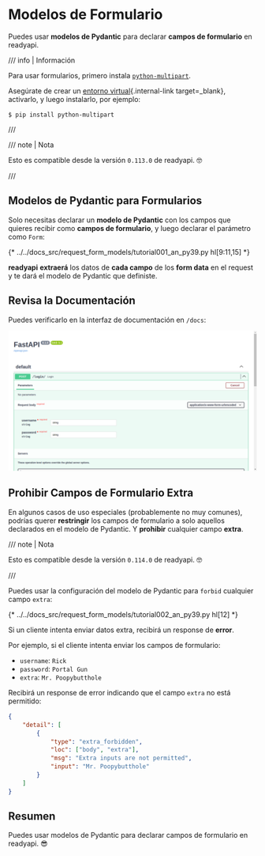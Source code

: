 # Modelos de Formulario

Puedes usar **modelos de Pydantic** para declarar **campos de formulario** en readyapi.

/// info | Información

Para usar formularios, primero instala <a href="https://github.com/Kludex/python-multipart" class="external-link" target="_blank">`python-multipart`</a>.

Asegúrate de crear un [entorno virtual](../virtual-environments.md){.internal-link target=_blank}, activarlo, y luego instalarlo, por ejemplo:

```console
$ pip install python-multipart
```

///

/// note | Nota

Esto es compatible desde la versión `0.113.0` de readyapi. 🤓

///

## Modelos de Pydantic para Formularios

Solo necesitas declarar un **modelo de Pydantic** con los campos que quieres recibir como **campos de formulario**, y luego declarar el parámetro como `Form`:

{* ../../docs_src/request_form_models/tutorial001_an_py39.py hl[9:11,15] *}

**readyapi** **extraerá** los datos de **cada campo** de los **form data** en el request y te dará el modelo de Pydantic que definiste.

## Revisa la Documentación

Puedes verificarlo en la interfaz de documentación en `/docs`:

<div class="screenshot">
<img src="/img/tutorial/request-form-models/image01.png">
</div>

## Prohibir Campos de Formulario Extra

En algunos casos de uso especiales (probablemente no muy comunes), podrías querer **restringir** los campos de formulario a solo aquellos declarados en el modelo de Pydantic. Y **prohibir** cualquier campo **extra**.

/// note | Nota

Esto es compatible desde la versión `0.114.0` de readyapi. 🤓

///

Puedes usar la configuración del modelo de Pydantic para `forbid` cualquier campo `extra`:

{* ../../docs_src/request_form_models/tutorial002_an_py39.py hl[12] *}

Si un cliente intenta enviar datos extra, recibirá un response de **error**.

Por ejemplo, si el cliente intenta enviar los campos de formulario:

* `username`: `Rick`
* `password`: `Portal Gun`
* `extra`: `Mr. Poopybutthole`

Recibirá un response de error indicando que el campo `extra` no está permitido:

```json
{
    "detail": [
        {
            "type": "extra_forbidden",
            "loc": ["body", "extra"],
            "msg": "Extra inputs are not permitted",
            "input": "Mr. Poopybutthole"
        }
    ]
}
```

## Resumen

Puedes usar modelos de Pydantic para declarar campos de formulario en readyapi. 😎
